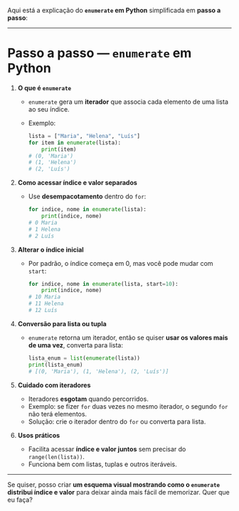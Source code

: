 Aqui está a explicação do **`enumerate` em Python** simplificada em **passo a passo**:

---

# Passo a passo — `enumerate` em Python

1. **O que é `enumerate`**

   * `enumerate` gera um **iterador** que associa cada elemento de uma lista ao seu índice.
   * Exemplo:

     ```python
     lista = ["Maria", "Helena", "Luís"]
     for item in enumerate(lista):
         print(item)
     # (0, 'Maria')
     # (1, 'Helena')
     # (2, 'Luís')
     ```

2. **Como acessar índice e valor separados**

   * Use **desempacotamento** dentro do `for`:

     ```python
     for indice, nome in enumerate(lista):
         print(indice, nome)
     # 0 Maria
     # 1 Helena
     # 2 Luís
     ```

3. **Alterar o índice inicial**

   * Por padrão, o índice começa em 0, mas você pode mudar com `start`:

     ```python
     for indice, nome in enumerate(lista, start=10):
         print(indice, nome)
     # 10 Maria
     # 11 Helena
     # 12 Luís
     ```

4. **Conversão para lista ou tupla**

   * `enumerate` retorna um iterador, então se quiser **usar os valores mais de uma vez**, converta para lista:

     ```python
     lista_enum = list(enumerate(lista))
     print(lista_enum)
     # [(0, 'Maria'), (1, 'Helena'), (2, 'Luís')]
     ```

5. **Cuidado com iteradores**

   * Iteradores **esgotam** quando percorridos.
   * Exemplo: se fizer `for` duas vezes no mesmo iterador, o segundo `for` não terá elementos.
   * Solução: crie o iterador dentro do `for` ou converta para lista.

6. **Usos práticos**

   * Facilita acessar **índice e valor juntos** sem precisar do `range(len(lista))`.
   * Funciona bem com listas, tuplas e outros iteráveis.

---

Se quiser, posso criar **um esquema visual mostrando como o `enumerate` distribui índice e valor** para deixar ainda mais fácil de memorizar. Quer que eu faça?
